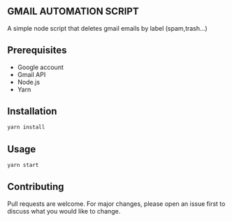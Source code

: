 ## GMAIL AUTOMATION SCRIPT

A simple node script that deletes gmail emails by label (spam,trash...)

## Prerequisites

- Google account
- Gmail API
- Node.js
- Yarn

## Installation

```bash
yarn install
```

## Usage

```bash
yarn start

```

## Contributing

Pull requests are welcome. For major changes, please open an issue first to discuss what you would like to change.
